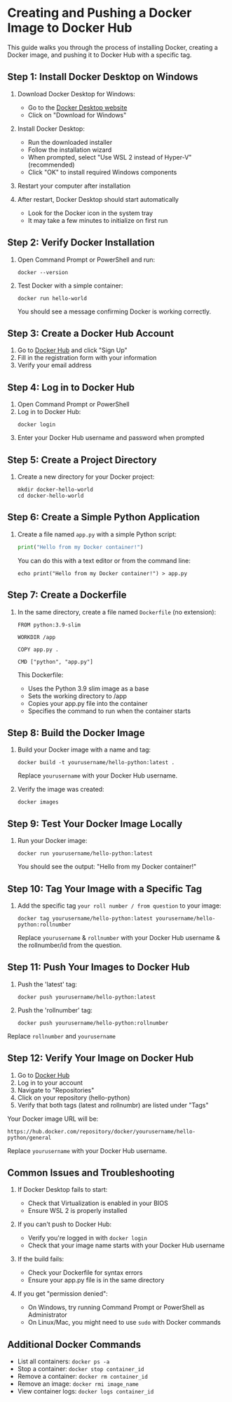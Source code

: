 # Creating and Pushing a Docker Image to Docker Hub

This guide walks you through the process of installing Docker, creating a Docker image, and pushing it to Docker Hub with a specific tag.

## Step 1: Install Docker Desktop on Windows

1. Download Docker Desktop for Windows:
   - Go to the [Docker Desktop website](https://www.docker.com/products/docker-desktop/)
   - Click on "Download for Windows"

2. Install Docker Desktop:
   - Run the downloaded installer
   - Follow the installation wizard
   - When prompted, select "Use WSL 2 instead of Hyper-V" (recommended)
   - Click "OK" to install required Windows components

3. Restart your computer after installation

4. After restart, Docker Desktop should start automatically
   - Look for the Docker icon in the system tray
   - It may take a few minutes to initialize on first run

## Step 2: Verify Docker Installation

1. Open Command Prompt or PowerShell and run:
   ```
   docker --version
   ```

2. Test Docker with a simple container:
   ```
   docker run hello-world
   ```
   You should see a message confirming Docker is working correctly.

## Step 3: Create a Docker Hub Account

1. Go to [Docker Hub](https://hub.docker.com/) and click "Sign Up"
2. Fill in the registration form with your information
3. Verify your email address

## Step 4: Log in to Docker Hub

1. Open Command Prompt or PowerShell
2. Log in to Docker Hub:
   ```
   docker login
   ```
3. Enter your Docker Hub username and password when prompted

## Step 5: Create a Project Directory

1. Create a new directory for your Docker project:
   ```
   mkdir docker-hello-world
   cd docker-hello-world
   ```

## Step 6: Create a Simple Python Application

1. Create a file named `app.py` with a simple Python script:
   ```python
   print("Hello from my Docker container!")
   ```

   You can do this with a text editor or from the command line:
   ```
   echo print("Hello from my Docker container!") > app.py
   ```

## Step 7: Create a Dockerfile

1. In the same directory, create a file named `Dockerfile` (no extension):
   ```
   FROM python:3.9-slim
   
   WORKDIR /app
   
   COPY app.py .
   
   CMD ["python", "app.py"]
   ```

   This Dockerfile:
   - Uses the Python 3.9 slim image as a base
   - Sets the working directory to /app
   - Copies your app.py file into the container
   - Specifies the command to run when the container starts

## Step 8: Build the Docker Image

1. Build your Docker image with a name and tag:
   ```
   docker build -t yourusername/hello-python:latest .
   ```
   Replace `yourusername` with your Docker Hub username.

2. Verify the image was created:
   ```
   docker images
   ```

## Step 9: Test Your Docker Image Locally

1. Run your Docker image:
   ```
   docker run yourusername/hello-python:latest
   ```
   You should see the output: "Hello from my Docker container!"

## Step 10: Tag Your Image with a Specific Tag

1. Add the specific tag `your roll number / from question` to your image:
   ```
   docker tag yourusername/hello-python:latest yourusername/hello-python:rollnumber
   ```
   Replace `yourusername` & `rollnumber` with your Docker Hub username & the rollnumber/id from the question.

## Step 11: Push Your Images to Docker Hub

1. Push the 'latest' tag:
   ```
   docker push yourusername/hello-python:latest
   ```

2. Push the 'rollnumber' tag:
   ```
   docker push yourusername/hello-python:rollnumber
   ```
Replace `rollnumber` and `yourusername`

## Step 12: Verify Your Image on Docker Hub

1. Go to [Docker Hub](https://hub.docker.com/)
2. Log in to your account
3. Navigate to "Repositories"
4. Click on your repository (hello-python)
5. Verify that both tags (latest and rollnumbr) are listed under "Tags"

Your Docker image URL will be:
```
https://hub.docker.com/repository/docker/yourusername/hello-python/general
```

Replace `yourusername` with your Docker Hub username.

## Common Issues and Troubleshooting

1. If Docker Desktop fails to start:
   - Check that Virtualization is enabled in your BIOS
   - Ensure WSL 2 is properly installed

2. If you can't push to Docker Hub:
   - Verify you're logged in with `docker login`
   - Check that your image name starts with your Docker Hub username

3. If the build fails:
   - Check your Dockerfile for syntax errors
   - Ensure your app.py file is in the same directory

4. If you get "permission denied":
   - On Windows, try running Command Prompt or PowerShell as Administrator
   - On Linux/Mac, you might need to use `sudo` with Docker commands

## Additional Docker Commands

- List all containers: `docker ps -a`
- Stop a container: `docker stop container_id`
- Remove a container: `docker rm container_id`
- Remove an image: `docker rmi image_name`
- View container logs: `docker logs container_id`

